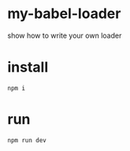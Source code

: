 # my-babel-loader

show how to write your own loader


# install

```
npm i
```

# run

```
npm run dev
```
